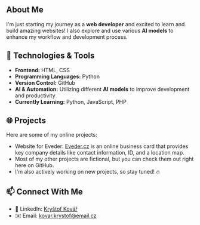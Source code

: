 ## About Me  
I'm just starting my journey as a **web developer** and excited to learn and build amazing websites! I also explore and use various **AI models** to enhance my workflow and development process.  

## 🚀 Technologies & Tools  
- **Frontend:** HTML, CSS
- **Programming Languages:** Python
- **Version Control:** GitHub
- **AI & Automation:** Utilizing different **AI models** to improve development and productivity  
- **Currently Learning:** Python, JavaScript, PHP  

## 🌐 Projects  
Here are some of my online projects:  
- Website for Eveder: [Eveder.cz](https://www.eveder.cz) is an online business card that provides key company details like contact information, ID, and a location map.  
- Most of my other projects are fictional, but you can check them out right here on GitHub.  
- I'm also actively working on new projects, so stay tuned! 🔥  

## 📫 Connect With Me  
- 💼 LinkedIn: [Kryštof Kovář](https://www.linkedin.com/in/kryštof-kovář-724a0534a/)  
- ✉️ Email: [kovar.krystof@email.cz](mailto:kovar.krystof@email.cz)  
